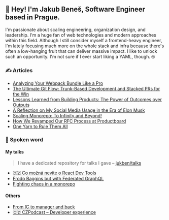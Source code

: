 ## 👋 Hey! I'm Jakub Beneš, Software Engineer based in Prague.

I'm passionate about scaling engineering, organization design, and leadership. I'm a huge fan of web technologies and modern approaches within this field. Although I still consider myself a frontend-heavy engineer, I'm lately focusing much more on the whole stack and infra because there's often a low-hanging fruit that can deliver massive impact. I like to unlock such an opportunity. I'm not sure if I ever start liking a YAML, though. 🤓

### ✍️ Articles
<!-- last–articles/start --> 
- [Analyzing Your Webpack Bundle Like a Pro](https://jukben.codes/analyzing-your-webpack-bundle-like-a-pro)
- [The Ultimate Git Flow: Trunk-Based Development and Stacked PRs for the Win](https://jukben.codes/the-ultimate-git-flow-trunk-based-development-and-stacked-prs-for-the-win)
- [Lessons Learned from Building Products: The Power of Outcomes over Outputs](https://jukben.codes/lessons-learned-from-building-products-the-power-of-outcomes-over-outputs)
- [A Reflection on My Social Media Usage in the Era of Elon Musk](https://jukben.codes/a-reflection-on-my-social-media-usage-in-the-era-of-elon-musk)
- [Scaling Monorepo: To Infinity and Beyond!](https://jukben.codes/scaling-monorepo-to-infinity-and-beyond)
- [How We Revamped Our RFC Process at Productboard](https://jukben.codes/how-we-revamped-our-rfc-process-at-productboard)
- [One Yarn to Rule Them All](https://jukben.codes/one-yarn-to-rule-them-all)
<!-- last–articles/end --> 

### 🎤 Spoken word

#### My talks
> I have a dedicated repository for talks I gave – [jukben/talks](https://github.com/jukben/talks)

- [🇨🇿 Co možná nevíte o React Dev Tools](https://www.youtube.com/watch?v=yG7yhaGQqg4)
- [Frodo Baggins but with Federated GraphQL](https://www.youtube.com/watch?v=2pNw4dKxFrk)
- [Fighting chaos in a monorepo](https://www.youtube.com/watch?v=qjcwXQCxQb4)

#### Others
- [From IC to manager and back](https://www.youtube.com/watch?v=RGyCmnO7iUk)
- [🇨🇿 CZPodcast – Developer experience](https://open.spotify.com/episode/1se7TC0Ck8cNSHwarhE05r?si=8f5a5c5179104bf5)
